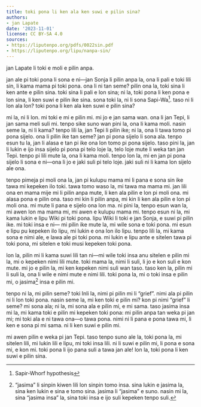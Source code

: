 ```yaml
---
title: toki pona li ken ala ken suwi e pilin sina?
authors:
- jan Lapate
date: '2023-11-01'
license: CC BY-SA 4.0
sources:
- https://liputenpo.org/pdfs/0022sin.pdf
- https://liputenpo.org/lipu/nanpa-sin/
---
```


jan Lapate li toki e moli e pilin anpa.

jan ale pi toki pona li sona e ni—jan Sonja li pilin anpa la, ona li pali e toki lili sin, li kama mama pi toki pona. ona li ni tan seme? pilin ona la, toki sina li ken ante e pilin sina. toki sina li pali e lon sina; ni la, toki pona li ken pona e lon sina, li ken suwi e pilin ike sina. sona toki la, ni li sona Sapi-Wa[^1]. taso ni li lon ala lon? toki pona li ken ala ken suwi e pilin sina?

mi la, ni li lon. mi toki e mi e pilin mi. mi jo e jan sama wan. ona li jan Tepi, li jan sama meli suli mi. tenpo sike suno wan pini la, ona li kama moli. nasin seme la, ni li kama? tenpo lili la, jan Tepi li pilin ike; ni la, ona li tawa tomo pi pona sijelo. ona li pilin ike tan seme? jan pi pona sijelo li sona ala. tenpo esun tu la, jan li alasa e tan pi ike ona lon tomo pi pona sijelo. taso pini la, jan li lukin e ijo insa sijelo pi pona pi telo loje la, telo loje mute li weka tan jan Tepi. tenpo pi lili mute la, ona li kama moli. tenpo lon la, mi en jan pi pona sijelo li sona e ni—ona li jo e jaki suli pi telo loje. jaki suli ni li kama lon sijelo ale ona.

tenpo pimeja pi moli ona la, jan pi kulupu mama mi li pana e sona sin ike tawa mi kepeken ilo toki. tawa tomo waso la, mi tawa ma mama mi. jan lili ona en mama mije mi li pilin anpa mute, li ken ala pilin e lon pi moli ona. mi alasa pona e pilin ona. taso mi kin li pilin anpa, mi kin li ken ala pilin e lon pi moli ona. mi mute li pana e sijelo ona lon ma. ni pini la, tenpo esun wan la, mi awen lon ma mama mi, mi awen e kulupu mama mi. tenpo esun ni la, mi kama lukin e lipu Wiki pi toki pona. lipu Wiki li toki e jan Sonja, e suwi pi pilin ike. mi toki insa e ni— mi pilin ike mute la, mi wile sona e toki pona. mi esun e lipu pu kepeken ilo lipu, mi lukin e ona lon ilo lipu. tenpo lili la, mi kama sona e nimi ale, e lawa ale pi toki pona. mi lukin e lipu ante e sitelen tawa pi toki pona, mi sitelen e toki musi kepeken toki pona.

lon la, pilin mi li kama suwi lili tan ni—mi wile toki insa anu sitelen e pilin mi la, mi o kepeken nimi lili mute. toki mama la, nimi li suli, li jo e kon suli e kon mute. mi jo e pilin la, mi ken kepeken nimi suli wan taso. taso ken la, pilin mi li suli la, ona li wile e nimi mute e nimi lili. toki pona la, mi o toki insa e pilin mi, o jasima[^2] insa e pilin mi.

tenpo ni la, mi pilin seme? toki Inli la, nimi pi pilin mi li “grief”. nimi ala pi pilin ni li lon toki pona. nasin seme la, mi ken toki e pilin mi? kon pi nimi “grief” li seme? mi sona ala; ni la, mi sona ala e pilin mi, e mi sama. taso jasima insa mi la, mi kama toki e pilin mi kepeken toki pona: mi pilin anpa tan weka pi jan mi; mi toki ala e ni tawa ona—o tawa pona. nimi ni li pana e pona tawa mi, li ken e sona pi mi sama. ni li ken suwi e pilin mi.

mi awen pilin e weka pi jan Tepi. taso tenpo suno ale la, toki pona la, mi sitelen lili, mi lukin lili e lipu, mi toki insa lili. ni li suwi e pilin mi, li pona e sona mi, e kon mi. toki pona li ijo pana suli a tawa jan ale! lon la, toki pona li ken suwi e pilin sina.

[^1]: Sapir-Whorf hypothesis
[^2]: “jasima” li sinpin kiwen lili lon sinpin tomo insa. sina lukin e jasima la, sina ken lukin e sina e tomo sina. jasima li “jasima” e suno. nasin mi la, sina “jasima insa” la, sina toki insa e ijo suli kepeken tenpo suli.